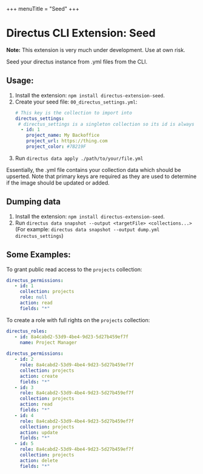 +++
menuTitle = "Seed"
+++
# Directus CLI Extension: Seed

**Note:** This extension is very much under development.
Use at own risk.

Seed your directus instance from .yml files from the CLI.

## Usage:

1. Install the extension: `npm install directus-extension-seed`.
2. Create your seed file: `00_directus_settings.yml`:
   ```yaml
   # This key is the collection to import into
   directus_settings:
    # directus_settings is a singleton collection so its id is always 1
     - id: 1
       project_name: My Backoffice
       project_url: https://thing.com
       project_color: #7B219F
   ```
3. Run `directus data apply ./path/to/your/file.yml`

Essentially, the .yml file contains your collection data which should be upserted.
Note that primary keys are required as they are used to determine if the image should be updated or added.

## Dumping data

1. Install the extension: `npm install directus-extension-seed`.
2. Run `directus data snapshot --output <targetFile> <collections...>` (For example: `directus data snapshot --output dump.yml directus_settings`)

## Some Examples:

To grant public read access to the `projects` collection:

```yaml
directus_permissions:
   - id: 1
     collection: projects
     role: null
     action: read
     fields: "*"
```

To create a role with full rights on the `projects` collection:

```yaml
directus_roles:
   - id: 8a4cabd2-53d9-4be4-9d23-5d27b459ef7f
     name: Project Manager
        
directus_permissions:
   - id: 2
     role: 8a4cabd2-53d9-4be4-9d23-5d27b459ef7f
     collection: projects
     action: create
     fields: "*"
   - id: 3
     role: 8a4cabd2-53d9-4be4-9d23-5d27b459ef7f
     collection: projects
     action: read
     fields: "*"
   - id: 4
     role: 8a4cabd2-53d9-4be4-9d23-5d27b459ef7f
     collection: projects
     action: update
     fields: "*"
   - id: 5
     role: 8a4cabd2-53d9-4be4-9d23-5d27b459ef7f
     collection: projects
     action: delete
     fields: "*"
```
